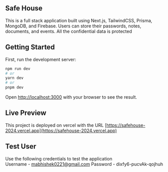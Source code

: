 ## Safe House

This is a full stack application built using Next.js, TailwindCSS, Prisma, MongoDB, and Firebase. Users can store their passwords, notes, documents, and events. All the confidential data is protected

## Getting Started

First, run the development server:

```bash
npm run dev
# or
yarn dev
# or
pnpm dev
```

Open [http://localhost:3000](http://localhost:3000) with your browser to see the result.

## Live Preview

This project is deployed on vercel with the URL [https://safehouse-2024.vercel.app](https://safehouse-2024.vercel.app)

## Test User

Use the following credentials to test the application\
Username - mabhishek0221@gmail.com
Password - dixfy6-pucvAk-qojhuh
